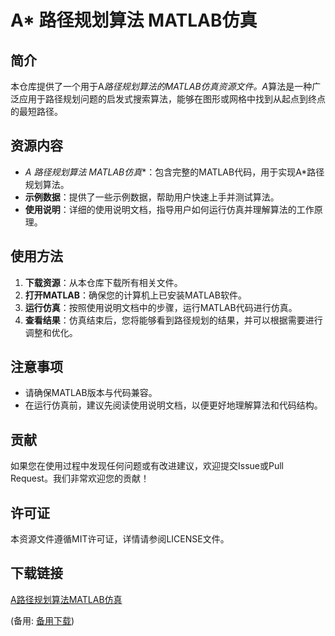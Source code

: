# A* 路径规划算法 MATLAB仿真

## 简介

本仓库提供了一个用于A*路径规划算法的MATLAB仿真资源文件。A*算法是一种广泛应用于路径规划问题的启发式搜索算法，能够在图形或网格中找到从起点到终点的最短路径。

## 资源内容

- **A* 路径规划算法 MATLAB仿真**：包含完整的MATLAB代码，用于实现A*路径规划算法。
- **示例数据**：提供了一些示例数据，帮助用户快速上手并测试算法。
- **使用说明**：详细的使用说明文档，指导用户如何运行仿真并理解算法的工作原理。

## 使用方法

1. **下载资源**：从本仓库下载所有相关文件。
2. **打开MATLAB**：确保您的计算机上已安装MATLAB软件。
3. **运行仿真**：按照使用说明文档中的步骤，运行MATLAB代码进行仿真。
4. **查看结果**：仿真结束后，您将能够看到路径规划的结果，并可以根据需要进行调整和优化。

## 注意事项

- 请确保MATLAB版本与代码兼容。
- 在运行仿真前，建议先阅读使用说明文档，以便更好地理解算法和代码结构。

## 贡献

如果您在使用过程中发现任何问题或有改进建议，欢迎提交Issue或Pull Request。我们非常欢迎您的贡献！

## 许可证

本资源文件遵循MIT许可证，详情请参阅LICENSE文件。

## 下载链接
[A路径规划算法MATLAB仿真](https://pan.quark.cn/s/728f44e55ec9) 

(备用: [备用下载](https://pan.baidu.com/s/1MF5hZ2P_fONBAFVSIFhO4w?pwd=1234))

